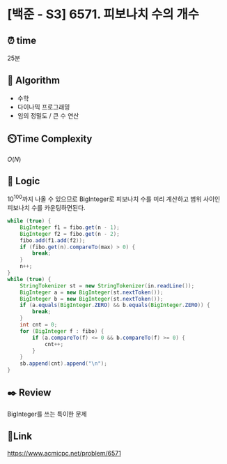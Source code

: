# [백준 - S3] 6571. 피보나치 수의 개수 

## ⏰ **time**

25분

## :pushpin: **Algorithm**
- 수학
- 다이나믹 프로그래밍
- 임의 정밀도 / 큰 수 연산

## ⏲️**Time Complexity**

$O(N)$

## :round_pushpin: **Logic**
$10^100$까지 나올 수 있으므로 BigInteger로 피보나치 수를 미리 계산하고 범위 사이인 피보나치 수를 카운팅하면된다.
```java
while (true) {
    BigInteger f1 = fibo.get(n - 1);
    BigInteger f2 = fibo.get(n - 2);
    fibo.add(f1.add(f2));
    if (fibo.get(n).compareTo(max) > 0) {
        break;
    }
    n++;
}
while (true) {
    StringTokenizer st = new StringTokenizer(in.readLine());
    BigInteger a = new BigInteger(st.nextToken());
    BigInteger b = new BigInteger(st.nextToken());
    if (a.equals(BigInteger.ZERO) && b.equals(BigInteger.ZERO)) {
        break;
    }
    int cnt = 0;
    for (BigInteger f : fibo) {
        if (a.compareTo(f) <= 0 && b.compareTo(f) >= 0) {
            cnt++;
        }
    }
    sb.append(cnt).append("\n");
}
```

## :black_nib: **Review**  
BigInteger를 쓰는 특이한 문제
## 📡**Link**
https://www.acmicpc.net/problem/6571